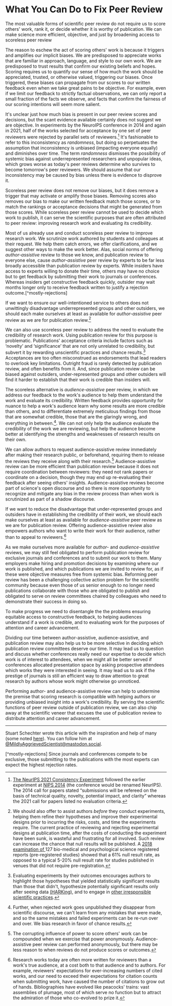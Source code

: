 # What You Can Do to Fix Peer Review
<!-- # Rejecting *Reject* in Scientific Peer Review -->

<!-- Concepts lost
   Authors incentives
   Fashion show
-->

The most valuable forms of scientific peer review do not require us to score others' work, rank it, or decide whether it is worthy of publication. We can make science more efficient, objective, and just by broadening access to scoreless peer review
<!-- beyond what we already to provide when helping students, colleagues, and friends. -->

The reason to eschew the act of scoring others' work is because it triggers and amplifies our implicit biases. We are predisposed to appreciate works that are familiar in approach, language, and style to our own work. We are predisposed to trust results that confirm our existing beliefs and hopes. Scoring requires us to quantify our sense of how much the work should be appreciated, trusted, or otherwise valued, triggering our biases. Once triggered, these biases can propagate from our scores to our written feedback even when we take great pains to be objective. For example, even if we limit our feedback to strictly factual observations, we can only report a small fraction of the facts we observe, and facts that confirm the fairness of our scoring intentions will seem more salient. 
<!-- Newcomers, underrepresented groups, and other outsiders may not only get lower scores, but worse feedback. -->

It's unclear just how much bias is present in our peer review scores and decisions, but the scant evidence available certainly does not suggest we are objective. In experiments by the NeuroIPS conference in 2014 and again in 2021, half of the works selected for acceptance by one set of peer reviewers were rejected by parallel sets of reviewers.[^consistency] It's fashionable to refer to this inconsistency as *randomness*, but doing so perpetuates the assumption that inconsistency is unbiased (impacting everyone equally) and diminishes over time. The term *randomness* dismisses the possibility of systemic bias against underrepresented researchers and unpopular ideas, which grows worse as today's peer reviews determine who survives to become tomorrow's peer reviewers. We should assume that our inconsistency may be caused by bias unless there is evidence to disprove it.

Scoreless peer review does not remove our biases, but it does remove a trigger that may activate or amplify those biases. Removing scores also removes our bias to make our written feedback match those scores, or to match the rankings or acceptance decisions that might be generated from those scores. While scoreless peer review cannot be used to decide which work to publish, it can serve the scientific purposes that are often attributed to peer review: improving research work and evaluating its credibility.

Most of us already use and conduct scoreless peer review to improve research work. We scrutinize work authored by students and colleagues at their request. We help them catch errors, we offer clarifications, and we suggest other ways to make the work better. <!-- Many of solicit, and provide, such *author-assistive* peer review on short deadlines, sometimes as little as hours, as we prepare work for submission to journals and conferences. --> Alas, social norms of offering *author-assistive* review to those we know, and publication review to everyone else, cause *author-assistive* peer review by experts to be far less broadly accessible than publication review by experts. While insiders have access to experts willing to donate their time, others may have no choice but to get feedback by submitting their work to journals or conferences. Whereas insiders get constructive feedback quickly, outsider may wait months longer only to receive feedback written to justify a rejection outcome.[^mostly-rejections]

If we want to ensure our well-intentioned service to others does not unwittingly disadvantage underrepresented groups and other outsiders, we should each make ourselves at least as available for *author-assistive* peer review as we are for publication review.[^pre-experimental-review]

[^pre-experimental-review]: We should also offer to assist authors *before* they conduct experiments, helping them refine their hypotheses and improve their experimental designs prior to incurring the risks, costs, and time the experiments require. The current practice of reviewing and rejecting experimental designs at publication time, after the costs of conducting the experiment have been sunk, is wasteful and frustrating for all involved. Such review can increase the chance that null results will be published. A [2018 examination of ](https://psyarxiv.com/3czyt) 127 bio-medical and psychological science registered reports (pre-registered studies) showed that a 61% null result rate, as opposed to a typical 5-20% null result rate for studies published in venues that did not require pre-registration.

We can also use scoreless peer review to address the need to evaluate the credibility of research work. Using publication review for this purpose is problematic. Publications' acceptance criteria include factors such as ‘novelty’ and ‘significance’ that are not only unrelated to credibility, but subvert it by rewarding unscientific practices and chance results.[^evaluating-experiments-by-their-outcomes] Acceptances are too often misconstrued as endorsements that lead readers to overlook key limitations. Outright fraud is rarely detected by publication review, and often benefits from it. And, since publication review can be biased against outsiders, under-represented groups and other outsiders will find it harder to establish that their work is credible than insiders will.

The scoreless alternative is *audience-assistive* peer review, in which we address our feedback to the work's audience to help them understand the work and evaluate its credibility. Written feedback provides opportunity for nuance to help a work's audience learn why some results are more credible than others, and to differentiate extremely meticulous findings from those that are somewhat credible, those that are the glaringly wrong, and everything in between.[^rejects-invisible-if-unpublished]. We can not only help the audience evaluate the credibility of the work we are reviewing, but help the audience become better at identifying the strengths and weaknesses of research results on their own.

We can allow authors to request audience-assistive review immediately after making their research public, or beforehand, requiring them to release the reviews they receive along with their research.[^anonymity] Audience-assistive review can be more efficient than publication review because it does not require coordination between reviewers: they need not rank papers or coordinate on a decision, though they may end up re-evaluating their feedback after seeing others' insights. Audience-assistive reviews become part of science's open discourse and so there is more opportunity to recognize and mitigate any bias in the review process than when work is scrutinized as part of a shadow discourse.

If we want to reduce the disadvantage that under-represented groups and outsiders have in establishing the credibility of their work, we should each make ourselves at least as available for *audience-assistive* peer review as we are for publication review. Offering audience-assistive review also empowers authors who want to write their work for their audience, rather than to appeal to reviewers.[^written-for-reviewers]

As we make ourselves more available for *author-* and *audience-assistive* reviews, we may still feel obligated to perform publication review for exclusive journals and conferences and to submit our work to them. Many employers make hiring and promotion decisions by examining where our work is published, and which publications we are invited to review for, as if these were objective measures free from systemic bias.  Reforming peer review has been a challenging collective action problem for the scientific community because even those of us senior enough to no longer need publications collaborate with those who are obligated to publish and obligated to serve on review committees chaired by colleagues who need to demonstrate their success in doing so.

To make progress we need to disentangle the the problems ensuring equitable access to constructive feedback, to helping audiences understand if a work is credible, and to evaluating work for the purposes of attention and career advancement.

Dividing our time between author-assistive, audience-assistive, and publication review may also help us to be more selective in deciding which publication review committees deserve our time. It may lead us to question and discuss whether conferences really need our expertise to decide which work is of interest to attendees, when we might all be better served if conferences allocated presentation space by asking prospective attendees which works they were interested in seeing. It may lead us to ask if the prestige of journals is still an efficient way to draw attention to great research by authors whose work might otherwise go unnoticed.

Performing author- and audience-assistive review can help to undermine the premise that scoring research is compatible with helping authors or providing unbiased insight into a work's credibility. By serving the scientific functions of peer review outside of publication review, we can also chip away at the scientific veneer that excuses the use of publication review to distribute attention and career advancement.


---

Stuart Schechter wrote this article with the inspiration and help of many (some noted [here](./Acknowledgements.md)). You can follow him at [@MildlyAggrievedScientist@mastodon.social](https://mastodon.social/@MildlyAggrievedScientist).


[^anonymity]: The corrupting influence of power to score others' work can be compounded when we exercise that power anonymously. Audience-assistive peer review can performed anonymously, but there may be less reason to when reviews do not produce scores or outcomes.

[^evaluating-experiments-by-their-outcomes]: Evaluating experiments by their outcomes encourages authors to highlight those hypotheses that yielded statistically significant results than those that didn't, hypothesize potentially significant results only after seeing data [(HARKing)](./Recommended-Readings.md#harking-hypothesizing-after-the-results-are-known), and to engage in [other irresponsible scientific practices](./Recommended-Readings.md#rein-in-the-four-horsemen-of-irreproducibility).
<!-- ALREADY in ^selection-of-scientists That poor scientific practices increase one's chance of publication has been said to cause the [natural selection of bad science](https://royalsocietypublishing.org/doi/10.1098/rsos.160384) and, by implication, the natural selection of bad scientists. -->
<!-- to elide details reviewers might find uninteresting (even if needed to replicate the experiment), to inflate their contributions, to dedicate more space and attention to -->
<!-- <p>Authors may be tempted to aggrandize their research to look more important. In some fields (including [mine](./Notes.md#speculation)), researchers are even pressured by reviewers to go beyond factual reporting of results to speculate about their research's impact and importance.</p> -->

[^consistency]: [The NeurIPS 2021 Consistency Experiment](https://blog.neurips.cc/2021/12/08/the-neurips-2021-consistency-experiment/) followed the earlier experiment at [NIPS 2014](https://nips.cc/Conferences/2014/CallForPapers) (the conference would be renamed NeurIPS). The 2014 call for papers stated “submissions will be refereed on the basis of technical quality, novelty, potential impact, and clarity” whereas the 2021 call for papers listed no evaluation criteria.

[^mostly-rejections] Since journals and conferences compete to be exclusive, those submitting to the publications with the most experts can expect the highest rejection rates.

[^subjective-integrity]: To understand why integrity is inherently subjective, consider an experiment that attempts to prove a hypothesis by rejecting a null hypothesis. The experiment does not consider or attempt to test a third hypothesis that would also lead the null hypothesis to be rejected. If a reviewer considers that third hypothesis sufficiently implausible, the third hypothesis does not impact the integrity of the experiment. If a reviewer considers the third hypothesis sufficiently plausible, they might conclude that the experiment should have been designed to disprove it as well.

[^open-peer-review]: Audience-assistive peer review is similar to [open peer review](https://en.wikipedia.org/wiki/Open_peer_review) in that reviews are published. Open peer review often a form of publication peer review and may only make requirements of publishing reviews for accepted papers.

[^social-contract]: The social contract of informative peer review requires authors to publish the reviews along with the work. If authors want to publish a revision before the reviews are updated in response to it, or if reviewers are unwilling or unable to respond to it, authors must also share the versions last reviewed by each reviewer, informing their audience of what may have changed since each reviewer last updated their review.  While the requirement to share reviews burdens authors who receive feedback they believe to be misleading or outright malicious, they can rebut that feedback themselves or ask other reviewers, or even outside experts, to do so.

[^rejects-invisible-if-unpublished]: Further, when rejected work goes unpublished they disappear from scientific discourse, we can't learn from any mistakes that were made, and so the same mistakes and failed experiments can be re-run over and over. We bias research in favor of chance results.

[^written-for-reviewers]: Research works today are often more written for reviewers than a work's true audience, at a cost both to that audience and to authors. For example, reviewers' expectations for ever-increasing numbers of cited works, and our need to exceed their expectations for citation counts when submitting work, have caused the number of citations to grow out of hands. Bibliographies have evolved like peacocks' trains: vast assemblies of plumage, most of which serve no function but to attract the admiration of those who co-evolved to prize it.

[^selection-of-scientists]: Some have even argued that natural selection favors scientists whose “poor” methods “produce the greatest number of publishable results” which leads to “increasingly high false discovery rates”. See [recommended readings](./Recommended-Readings.md/#the-natural-selection-of-bad-science) or go directly to the primary source by [Smaldino and McElreath](https://royalsocietypublishing.org/doi/10.1098/rsos.160384).



[^figure-out-where-to-put-this-footnote]: Whereas publication review can reinforce knowledge asymmetries, audience-assistive feedback is designed to reduce knowledge asymmetries, reducing the knowledge gap between authors and audience.